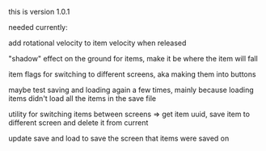 this is version 1.0.1

needed currently:

add rotational velocity to item velocity when released

"shadow" effect on the ground for items, make it be where the item will fall

item flags for switching to different screens, aka making them into buttons

maybe test saving and loading again a few times, mainly because loading items didn't load all the items in the save file

utility for switching items between screens => get item uuid, save item to different screen and delete it from current

update save and load to save the screen that items were saved on